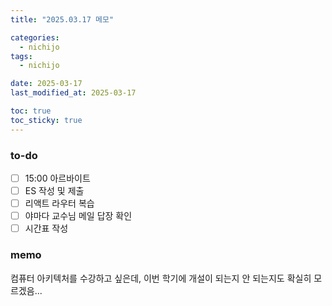 ```yaml
---
title: "2025.03.17 메모"

categories:
  - nichijo
tags:
  - nichijo

date: 2025-03-17
last_modified_at: 2025-03-17

toc: true
toc_sticky: true
---
```


### to-do
- [ ] 15:00 아르바이트
- [ ] ES 작성 및 제출
- [ ] 리액트 라우터 복습
- [ ] 야마다 교수님 메일 답장 확인
- [ ] 시간표 작성

### memo
컴퓨터 아키텍처를 수강하고 싶은데, 이번 학기에 개설이 되는지 안 되는지도 확실히 모르겠음...
